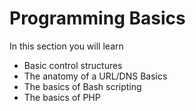 # Programming Basics

In this section you will learn
* Basic control structures
* The anatomy of a URL/DNS Basics
* The basics of Bash scripting
* The basics of PHP
